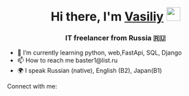 <h1 align="center">Hi there, I'm <a href="https://daniilshat.ru/" target="_blank">Vasiliy</a> 
<img src="https://github.com/blackcater/blackcater/raw/main/images/Hi.gif" height="32"/></h1>
<h3 align="center"> IT freelancer from Russia 🇷🇺</h3>

<ul>
  <li>🌱 I’m currently learning  python, web,FastApi, SQL, Django </li>
  <li>📫 How to reach me baster1@list.ru</li>
  <li>🌍 I speak Russian (native), English (B2), Japan(B1)</li>
</ul>

Connect with me:


<!--
**basterdv/basterdv** is a ✨ _special_ ✨ repository because its `README.md` (this file) appears on your GitHub profile.

Here are some ideas to get you started:

- 🔭 I’m currently working on ...
- 🌱 I’m currently learning ...
- 👯 I’m looking to collaborate on ...
- 🤔 I’m looking for help with ...
- 💬 Ask me about ...
- 📫 How to reach me: ...
- 😄 Pronouns: ...
- ⚡ Fun fact: ...
-->
